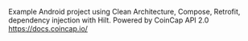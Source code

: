 Example Android project using Clean Architecture, Compose, Retrofit, dependency injection with Hilt. 
Powered by CoinCap API 2.0 https://docs.coincap.io/
